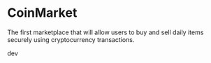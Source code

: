 # CoinMarket
The first marketplace that will allow users to buy and sell daily items securely using cryptocurrency transactions.

dev